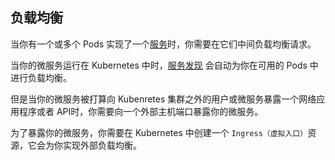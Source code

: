 ## 负载均衡

当你有一个或多个 Pods 实现了一个[服务](../services.html)时，你需要在它们中间负载均衡请求。

当你的微服务运行在 Kubernetes 中时，[服务发现](serviceDiscovery.html) 会自动为你在可用的 Pods 中进行负载均衡。

但是当你的微服务被打算向 Kubenretes 集群之外的用户或微服务暴露一个网络应用程序或者 API时，你需要向一个外部主机端口暴露你的微服务。

为了暴露你的微服务，你需要在 Kubernetes 中创建一个 `Ingress（虚拟入口）`资源，它会为你实现外部负载均衡。
 